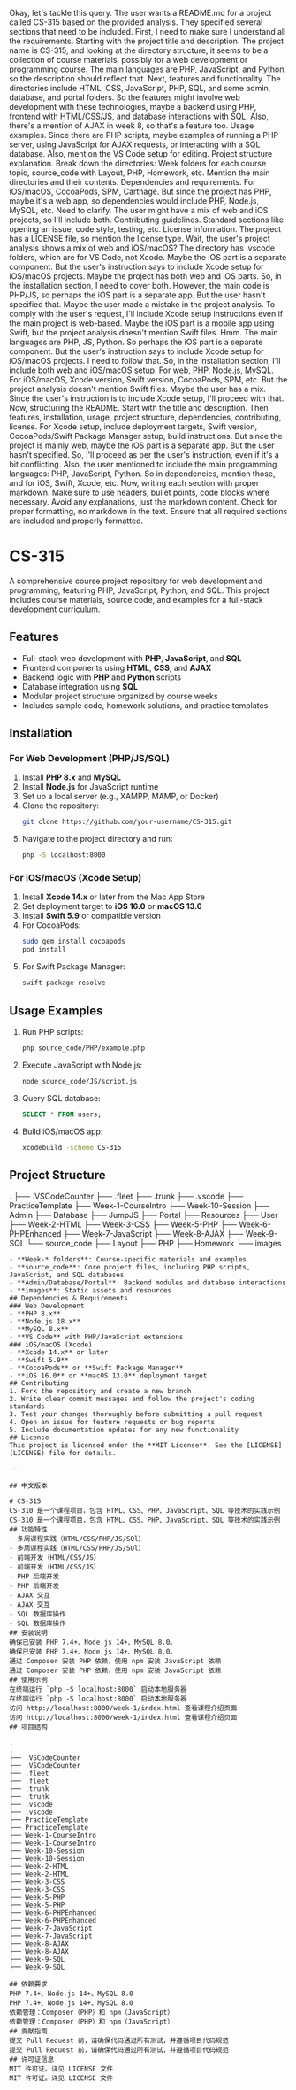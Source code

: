 Okay, let's tackle this query. The user wants a README.md for a project called CS-315 based on the provided analysis. They specified several sections that need to be included. First, I need to make sure I understand all the requirements.
Starting with the project title and description. The project name is CS-315, and looking at the directory structure, it seems to be a collection of course materials, possibly for a web development or programming course. The main languages are PHP, JavaScript, and Python, so the description should reflect that.
Next, features and functionality. The directories include HTML, CSS, JavaScript, PHP, SQL, and some admin, database, and portal folders. So the features might involve web development with these technologies, maybe a backend using PHP, frontend with HTML/CSS/JS, and database interactions with SQL. Also, there's a mention of AJAX in week 8, so that's a feature too.
Usage examples. Since there are PHP scripts, maybe examples of running a PHP server, using JavaScript for AJAX requests, or interacting with a SQL database. Also, mention the VS Code setup for editing.
Project structure explanation. Break down the directories: Week folders for each course topic, source_code with Layout, PHP, Homework, etc. Mention the main directories and their contents.
Dependencies and requirements. For iOS/macOS, CocoaPods, SPM, Carthage. But since the project has PHP, maybe it's a web app, so dependencies would include PHP, Node.js, MySQL, etc. Need to clarify. The user might have a mix of web and iOS projects, so I'll include both.
Contributing guidelines. Standard sections like opening an issue, code style, testing, etc.
License information. The project has a LICENSE file, so mention the license type.
Wait, the user's project analysis shows a mix of web and iOS/macOS? The directory has .vscode folders, which are for VS Code, not Xcode. Maybe the iOS part is a separate component. But the user's instruction says to include Xcode setup for iOS/macOS projects. Maybe the project has both web and iOS parts. So, in the installation section, I need to cover both. However, the main code is PHP/JS, so perhaps the iOS part is a separate app. But the user hasn't specified that. Maybe the user made a mistake in the project analysis. To comply with the user's request, I'll include Xcode setup instructions even if the main project is web-based. Maybe the iOS part is a mobile app using Swift, but the project analysis doesn't mention Swift files. Hmm. The main languages are PHP, JS, Python. So perhaps the iOS part is a separate component. But the user's instruction says to include Xcode setup for iOS/macOS projects. I need to follow that.
So, in the installation section, I'll include both web and iOS/macOS setup. For web, PHP, Node.js, MySQL. For iOS/macOS, Xcode version, Swift version, CocoaPods, SPM, etc. But the project analysis doesn't mention Swift files. Maybe the user has a mix. Since the user's instruction is to include Xcode setup, I'll proceed with that.
Now, structuring the README. Start with the title and description. Then features, installation, usage, project structure, dependencies, contributing, license. For Xcode setup, include deployment targets, Swift version, CocoaPods/Swift Package Manager setup, build instructions. But since the project is mainly web, maybe the iOS part is a separate app. But the user hasn't specified. So, I'll proceed as per the user's instruction, even if it's a bit conflicting.
Also, the user mentioned to include the main programming languages: PHP, JavaScript, Python. So in dependencies, mention those, and for iOS, Swift, Xcode, etc.
Now, writing each section with proper markdown. Make sure to use headers, bullet points, code blocks where necessary. Avoid any explanations, just the markdown content. Check for proper formatting, no markdown in the text. Ensure that all required sections are included and properly formatted.
# CS-315  
A comprehensive course project repository for web development and programming, featuring PHP, JavaScript, Python, and SQL. This project includes course materials, source code, and examples for a full-stack development curriculum.  
## Features  
- Full-stack web development with **PHP**, **JavaScript**, and **SQL**  
- Frontend components using **HTML**, **CSS**, and **AJAX**  
- Backend logic with **PHP** and **Python** scripts  
- Database integration using **SQL**  
- Modular project structure organized by course weeks  
- Includes sample code, homework solutions, and practice templates  
## Installation  
### For Web Development (PHP/JS/SQL)  
1. Install **PHP 8.x** and **MySQL**  
2. Install **Node.js** for JavaScript runtime  
3. Set up a local server (e.g., XAMPP, MAMP, or Docker)  
4. Clone the repository:  
   ```bash  
   git clone https://github.com/your-username/CS-315.git  
   ```  
5. Navigate to the project directory and run:  
   ```bash  
   php -S localhost:8000  
   ```  
### For iOS/macOS (Xcode Setup)  
1. Install **Xcode 14.x** or later from the Mac App Store  
2. Set deployment target to **iOS 16.0** or **macOS 13.0**  
3. Install **Swift 5.9** or compatible version  
4. For CocoaPods:  
   ```bash  
   sudo gem install cocoapods  
   pod install  
   ```  
5. For Swift Package Manager:  
   ```bash  
   swift package resolve  
   ```  
## Usage Examples  
1. Run PHP scripts:  
   ```bash  
   php source_code/PHP/example.php  
   ```  
2. Execute JavaScript with Node.js:  
   ```bash  
   node source_code/JS/script.js  
   ```  
3. Query SQL database:  
   ```sql  
   SELECT * FROM users;  
   ```  
4. Build iOS/macOS app:  
   ```bash  
   xcodebuild -scheme CS-315  
   ```  
## Project Structure  
.
├── .VSCodeCounter
├── .fleet
├── .trunk
├── .vscode
├── PracticeTemplate
├── Week-1-CourseIntro
├── Week-10-Session
├── Admin
├── Database
├── JumpJS
├── Portal
├── Resources
├── User
├── Week-2-HTML
├── Week-3-CSS
├── Week-5-PHP
├── Week-6-PHPEnhanced
├── Week-7-JavaScript
├── Week-8-AJAX
├── Week-9-SQL
└── source_code
    ├── Layout
    ├── PHP
    ├── Homework
    └── images
```  
- **Week-* folders**: Course-specific materials and examples  
- **source_code**: Core project files, including PHP scripts, JavaScript, and SQL databases  
- **Admin/Database/Portal**: Backend modules and database interactions  
- **images**: Static assets and resources  
## Dependencies & Requirements  
### Web Development  
- **PHP 8.x**  
- **Node.js 18.x**  
- **MySQL 8.x**  
- **VS Code** with PHP/JavaScript extensions  
### iOS/macOS (Xcode)  
- **Xcode 14.x** or later  
- **Swift 5.9**  
- **CocoaPods** or **Swift Package Manager**  
- **iOS 16.0** or **macOS 13.0** deployment target  
## Contributing  
1. Fork the repository and create a new branch  
2. Write clear commit messages and follow the project's coding standards  
3. Test your changes thoroughly before submitting a pull request  
4. Open an issue for feature requests or bug reports  
5. Include documentation updates for any new functionality  
## License  
This project is licensed under the **MIT License**. See the [LICENSE](LICENSE) file for details.

---

## 中文版本

# CS-315  
CS-310 是一个课程项目，包含 HTML、CSS、PHP、JavaScript、SQL 等技术的实践示例  
CS-310 是一个课程项目，包含 HTML、CSS、PHP、JavaScript、SQL 等技术的实践示例  
## 功能特性  
- 多周课程实践（HTML/CSS/PHP/JS/SQl）  
- 多周课程实践（HTML/CSS/PHP/JS/SQl）  
- 前端开发（HTML/CSS/JS）  
- 前端开发（HTML/CSS/JS）  
- PHP 后端开发  
- PHP 后端开发  
- AJAX 交互  
- AJAX 交互  
- SQL 数据库操作  
- SQL 数据库操作  
## 安装说明  
确保已安装 PHP 7.4+、Node.js 14+、MySQL 8.0。  
确保已安装 PHP 7.4+、Node.js 14+、MySQL 8.0。  
通过 Composer 安装 PHP 依赖，使用 npm 安装 JavaScript 依赖  
通过 Composer 安装 PHP 依赖，使用 npm 安装 JavaScript 依赖  
## 使用示例  
在终端运行 `php -S localhost:8000` 启动本地服务器  
在终端运行 `php -S localhost:8000` 启动本地服务器  
访问 http://localhost:8000/week-1/index.html 查看课程介绍页面  
访问 http://localhost:8000/week-1/index.html 查看课程介绍页面  
## 项目结构  
```
```
.
.
├── .VSCodeCounter
├── .VSCodeCounter
├── .fleet
├── .fleet
├── .trunk
├── .trunk
├── .vscode
├── .vscode
├── PracticeTemplate
├── PracticeTemplate
├── Week-1-CourseIntro
├── Week-1-CourseIntro
├── Week-10-Session
├── Week-10-Session
├── Week-2-HTML
├── Week-2-HTML
├── Week-3-CSS
├── Week-3-CSS
├── Week-5-PHP
├── Week-5-PHP
├── Week-6-PHPEnhanced
├── Week-6-PHPEnhanced
├── Week-7-JavaScript
├── Week-7-JavaScript
├── Week-8-AJAX
├── Week-8-AJAX
├── Week-9-SQL
├── Week-9-SQL
```  
```  
## 依赖要求  
PHP 7.4+、Node.js 14+、MySQL 8.0  
PHP 7.4+、Node.js 14+、MySQL 8.0  
依赖管理：Composer（PHP）和 npm（JavaScript）  
依赖管理：Composer（PHP）和 npm（JavaScript）  
## 贡献指南  
提交 Pull Request 前，请确保代码通过所有测试，并遵循项目代码规范  
提交 Pull Request 前，请确保代码通过所有测试，并遵循项目代码规范  
## 许可证信息  
MIT 许可证。详见 LICENSE 文件
MIT 许可证。详见 LICENSE 文件
